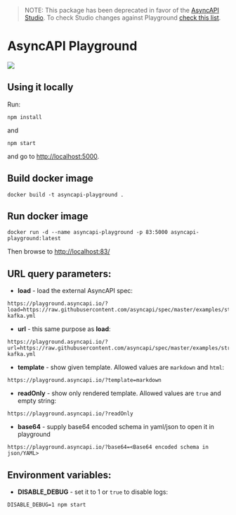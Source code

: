 > NOTE: This package has been deprecated in favor of the [AsyncAPI Studio](https://github.com/asyncapi/studio). To check Studio changes against Playground [check this list](https://studio.asyncapi.com/?redirectedFrom=playground).

# AsyncAPI Playground

![](screenshot.png)

## Using it locally

Run:

```
npm install
```

and

```
npm start
```

and go to [http://localhost:5000]().

## Build docker image

```
docker build -t asyncapi-playground .
```

## Run docker image

```
docker run -d --name asyncapi-playground -p 83:5000 asyncapi-playground:latest
```

Then browse to [http://localhost:83/]()

## URL query parameters:

- **load** - load the external AsyncAPI spec:

```
https://playground.asyncapi.io/?load=https://raw.githubusercontent.com/asyncapi/spec/master/examples/streetlights-kafka.yml
```

- **url** - this same purpose as **load**:

```
https://playground.asyncapi.io/?url=https://raw.githubusercontent.com/asyncapi/spec/master/examples/streetlights-kafka.yml
```

- **template** - show given template. Allowed values are `markdown` and `html`:

```
https://playground.asyncapi.io/?template=markdown
```

- **readOnly** - show only rendered template. Allowed values are `true` and empty string:

```
https://playground.asyncapi.io/?readOnly
```

- **base64** - supply base64 encoded schema in yaml/json to open it in playground

```
https://playground.asyncapi.io/?base64=<Base64 encoded schema in json/YAML>
```

## Environment variables:

- **DISABLE_DEBUG** - set it to 1 or `true` to disable logs:

```
DISABLE_DEBUG=1 npm start
```
